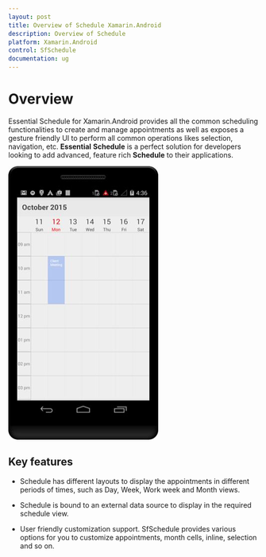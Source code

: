 ```yaml
---
layout: post
title: Overview of Schedule Xamarin.Android 
description: Overview of Schedule
platform: Xamarin.Android
control: SfSchedule
documentation: ug
---
```


# Overview

Essential Schedule for Xamarin.Android provides all the common scheduling functionalities to create and manage appointments as well as exposes a gesture friendly UI to perform all common operations likes selection, navigation, etc. **Essential** **Schedule** is a perfect solution for developers looking to add advanced, feature rich **Schedule** to their applications.

![](overview_images/overview.jpeg)

## Key features

* Schedule has different layouts to display the appointments in different periods of times, such as Day, Week, Work week and Month views.

* Schedule is bound to an external data source to display in the required schedule view.

* User friendly customization support. SfSchedule provides various options for you to customize appointments, month cells, inline, selection and so on.